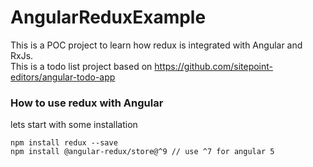 # AngularReduxExample

This is a POC project to learn how redux is integrated with Angular and RxJs.</br>
This is a todo list project based on https://github.com/sitepoint-editors/angular-todo-app 

### How to use redux with Angular
lets start with some installation

```console
npm install redux --save
npm install @angular-redux/store@^9 // use ^7 for angular 5

```

